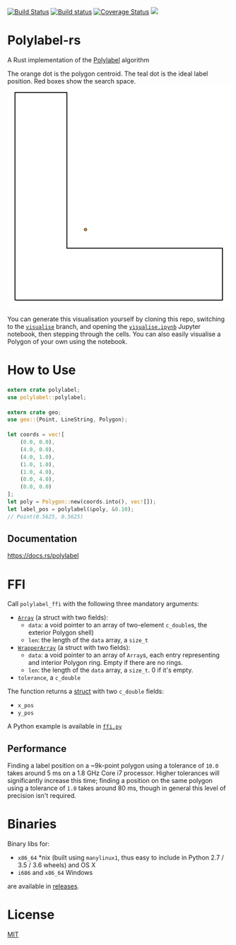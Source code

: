 [![Build Status](https://travis-ci.org/urschrei/polylabel-rs.svg?branch=master)](https://travis-ci.org/urschrei/polylabel-rs)
[![Build status](https://ci.appveyor.com/api/projects/status/byle0botr540kcg3?svg=true)](https://ci.appveyor.com/project/urschrei/polylabel-rs)
[![Coverage Status](https://coveralls.io/repos/github/urschrei/polylabel-rs/badge.svg?branch=master)](https://coveralls.io/github/urschrei/polylabel-rs?branch=master)
[![](https://img.shields.io/crates/v/polylabel.svg)](https://crates.io/crates/polylabel)
# Polylabel-rs
A Rust implementation of the [Polylabel](https://github.com/mapbox/polylabel) algorithm

The orange dot is the polygon centroid. The teal dot is the ideal label position. Red boxes show the search space.
[![GIF](output.gif)]()

You can generate this visualisation yourself by cloning this repo, switching to the [`visualise`](https://github.com/urschrei/polylabel-rs/tree/visualise) branch, and opening the [`visualise.ipynb`](https://github.com/urschrei/polylabel-rs/blob/visualise/visualise.ipynb) Jupyter notebook, then stepping through the cells. You can also easily visualise a Polygon of your own using the notebook.

# How to Use
```rust
extern crate polylabel;
use polylabel::polylabel;

extern crate geo;
use geo::{Point, LineString, Polygon};

let coords = vec![
    (0.0, 0.0),
    (4.0, 0.0),
    (4.0, 1.0),
    (1.0, 1.0),
    (1.0, 4.0),
    (0.0, 4.0),
    (0.0, 0.0)
];
let poly = Polygon::new(coords.into(), vec![]);
let label_pos = polylabel(&poly, &0.10);
// Point(0.5625, 0.5625)
```

## Documentation
https://docs.rs/polylabel

# FFI
Call `polylabel_ffi` with the following three mandatory arguments:
- [`Array`](https://docs.rs/polylabel/1.0.3/polylabel/struct.Array.html) (a struct with two fields):
    - `data`: a void pointer to an array of two-element `c_double`s, the exterior Polygon shell)
    - `len`: the length of the `data` array, a `size_t`
- [`WrapperArray`](https://docs.rs/polylabel/1.0.3/polylabel/struct.WrapperArray.html) (a struct with two fields):
    - `data`: a void pointer to an array of `Array`s, each entry representing and interior Polygon ring. Empty if there are no rings.
    - `len`: the length of the `data` array, a `size_t`. 0 if it's empty.
- `tolerance`, a `c_double`

The function returns a [struct](https://docs.rs/polylabel/1.0.3/polylabel/struct.Position.html) with two `c_double` fields:
- `x_pos`
- `y_pos`

A Python example is available in [`ffi.py`](ffi.py)

## Performance
Finding a label position on a ~9k-point polygon using a tolerance of `10.0` takes around 5 ms on a 1.8 GHz Core i7 processor. Higher tolerances will significantly increase this time; finding a position on the same polygon using a tolerance of `1.0` takes around 80 ms, though in general this level of precision isn't required.

# Binaries
Binary libs for:
- `x86_64` *nix (built using `manylinux1`, thus easy to include in Python 2.7 / 3.5 / 3.6 wheels) and OS X
- `i686` and `x86_64` Windows

are available in [releases](https://github.com/urschrei/polylabel-rs/releases).

# License
[MIT](license.txt)
